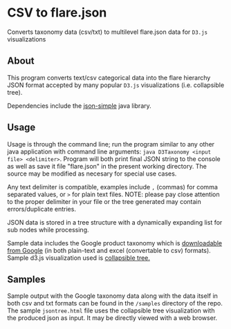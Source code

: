 CSV to flare.json
=====
Converts taxonomy data (csv/txt) to multilevel flare.json data for `D3.js` visualizations

About
-----
This program converts text/csv categorical data into the flare hierarchy JSON 
format accepted by many popular `D3.js` visualizations (i.e. collapsible tree). 

Dependencies include the [json-simple](http://code.google.com/p/json-simple/) java library. 

Usage
-----
Usage is through the command line; run the program similar to any other java
application with command line arguments: `java D3Taxonomy <input file> <delimiter>`. 
Program will both print final JSON string to the console as well as save it file 
"flare.json" in the present working directory. The source may be modified as 
necesary for special use cases.

Any text delimiter is compatible, examples include `,` (commas) for comma
separated values, or ` > ` for plain text files. 
NOTE: please pay close attention to the proper delimiter in your file or the 
tree generated may contain errors/duplicate entries. 

JSON data is stored in a tree structure with a dynamically expanding list for 
sub nodes while processing.

Sample data includes the Google product taxonomy which is [downloadable from Google](https://support.google.com/merchants/answer/1705911?hl=en) 
(in both plain-text and excel (convertable to csv) formats). 
Sample d3.js visualization used is [collapsible tree.](http://bl.ocks.org/mbostock/4339083)

Samples
-----
Sample output with the Google taxonomy data along with the data itself in both
csv and txt formats can be found in the `/samples` directory of the repo. The
sample `jsontree.html` file uses the collapsible tree visualization with the 
produced json as input. It may be directly viewed with a web browser. 